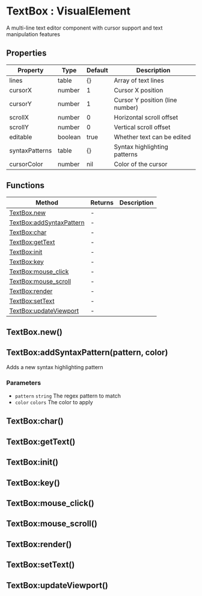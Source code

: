 # TextBox : VisualElement
A multi-line text editor component with cursor support and text manipulation features

## Properties

|Property|Type|Default|Description|
|---|---|---|---|
|lines|table|{}|Array of text lines
|cursorX|number|1|Cursor X position
|cursorY|number|1|Cursor Y position (line number)
|scrollX|number|0|Horizontal scroll offset
|scrollY|number|0|Vertical scroll offset
|editable|boolean|true|Whether text can be edited
|syntaxPatterns|table|{}|Syntax highlighting patterns
|cursorColor|number|nil|Color of the cursor

## Functions

|Method|Returns|Description|
|---|---|---|
|[TextBox.new](#TextBox.new)|-|
|[TextBox:addSyntaxPattern](#TextBox:addSyntaxPattern)|-|
|[TextBox:char](#TextBox:char)|-|
|[TextBox:getText](#TextBox:getText)|-|
|[TextBox:init](#TextBox:init)|-|
|[TextBox:key](#TextBox:key)|-|
|[TextBox:mouse_click](#TextBox:mouse_click)|-|
|[TextBox:mouse_scroll](#TextBox:mouse_scroll)|-|
|[TextBox:render](#TextBox:render)|-|
|[TextBox:setText](#TextBox:setText)|-|
|[TextBox:updateViewport](#TextBox:updateViewport)|-|

## TextBox.new()

## TextBox:addSyntaxPattern(pattern, color)
Adds a new syntax highlighting pattern

### Parameters
* `pattern` `string` The regex pattern to match
* `color` `colors` The color to apply

## TextBox:char()

## TextBox:getText()

## TextBox:init()

## TextBox:key()

## TextBox:mouse_click()

## TextBox:mouse_scroll()

## TextBox:render()

## TextBox:setText()

## TextBox:updateViewport()


